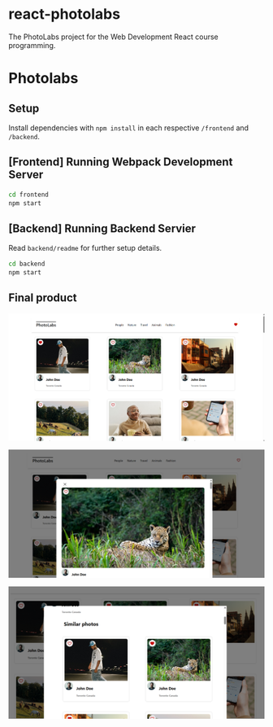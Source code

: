 # react-photolabs

The PhotoLabs project for the Web Development React course programming.

# Photolabs

## Setup

Install dependencies with `npm install` in each respective `/frontend` and `/backend`.

## [Frontend] Running Webpack Development Server

```sh
cd frontend
npm start
```

## [Backend] Running Backend Servier

Read `backend/readme` for further setup details.

```sh
cd backend
npm start
```

## Final product

!["screenshot description"](/photolab-1.png)

!["screenshot description"](/photolab-2.png)

!["screenshot description"](/photolab-3.png)
